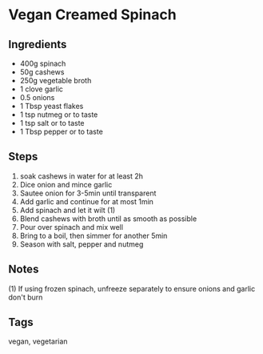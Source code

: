 # Vegan Creamed Spinach

## Ingredients

* 400g spinach
* 50g cashews 
* 250g vegetable broth
* 1 clove garlic
* 0.5 onions
* 1 Tbsp yeast flakes
* 1 tsp nutmeg or to taste
* 1 tsp salt or to taste
* 1 Tbsp pepper or to taste

## Steps 

1. soak cashews in water for at least 2h
2. Dice onion and mince garlic
3. Sautee onion for 3-5min until transparent
4. Add garlic and continue for at most 1min
5. Add spinach and let it wilt (1)
6. Blend cashews with broth until as smooth as possible
7. Pour over spinach and mix well 
8. Bring to a boil, then simmer for another 5min
9. Season with salt, pepper and nutmeg

## Notes 

(1) If using frozen spinach, unfreeze separately to ensure onions and garlic don't burn

## Tags 
vegan, vegetarian
